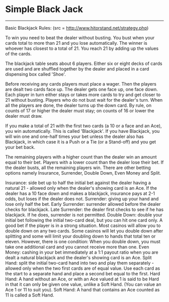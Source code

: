 # Simple Black Jack
___
Basic Blackjack Rules:
(src = http://www.hitorstand.net/strategy.php)

To win you need to beat the dealer without busting. You bust when your cards total to more than 21 and you lose automatically. The winner is whoever has closest to a total of 21. You reach 21 by adding up the values of the cards.

The blackjack table seats about 6 players. Either six or eight decks of cards are used and are shuffled together by the dealer and placed in a card dispensing box called 'Shoe'.

Before receiving any cards players must place a wager. Then the players are dealt two cards face up. The dealer gets one face up, one face down. Each player in turn either stays or takes more cards to try and get closer to 21 without busting. Players who do not bust wait for the dealer's turn. When all the players are done, the dealer turns up the down card. By rule, on counts of 17 or higher the dealer must stay; on counts of 16 or lower the dealer must draw.

If you make a total of 21 with the first two cards (a 10 or a face and an Ace), you win automatically. This is called 'Blackjack'. If you have Blackjack, you will win one and one-half times your bet unless the dealer also has Blackjack, in which case it is a Push or a Tie (or a Stand-off) and you get your bet back.

The remaining players with a higher count than the dealer win an amount equal to their bet. Players with a lower count than the dealer lose their bet. If the dealer busts, all the remaining players win. There are other betting options namely Insurance, Surrender, Double Down, Even Money and Split.

Insurance: side bet up to half the initial bet against the dealer having a natural 21 - allowed only when the dealer's showing card is an Ace. If the dealer has a 10 face down and makes a blackjack, insurance pays at 2-1 odds, but loses if the dealer does not.
Surrender: giving up your hand and lose only half the bet.
Early Surrender: surrender allowed before the dealer checks for blackjack.
Late Surrender: the dealer first checks to see if he has blackjack. If he does, surrender is not permitted.
Double Down: double your initial bet following the initial two-card deal, but you can hit one card only. A good bet if the player is in a strong situation. Most casinos will allow you to double down on any two cards. Some casinos will let you double down after splitting and some will limit your doubling down to hands that total ten or eleven. However, there is one condition: When you double down, you must take one additional card and you cannot receive more than one.
Even Money: cashing in your bet immediately at a 1:1 payout ratio when you are dealt a natural blackjack and the dealer's showing card is an Ace.
Split Hand: split the initial two-card hand into two and play them separately - allowed only when the two first cards are of equal value. Use each card as the start to a separate hand and place a second bet equal to the first.
Hard Hand: A hand without an Ace, or with an Ace valued at 1 is said to be Hard in that it can only be given one value, unlike a Soft Hand. (You can value an Ace 1 or 11 to suit you).
Soft Hand: A hand that contains an Ace counted as 11 is called a Soft Hand.

